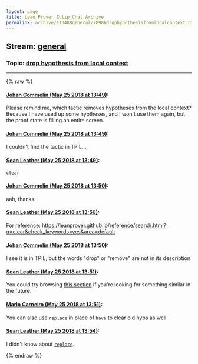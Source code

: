 ```yaml
---
layout: page
title: Lean Prover Zulip Chat Archive 
permalink: archive/113488general/78986drophypothesisfromlocalcontext.html
---
```


## Stream: [general](index.html)
### Topic: [drop hypothesis from local context](78986drophypothesisfromlocalcontext.html)

---


{% raw %}
#### [ Johan Commelin (May 25 2018 at 13:49)](https://leanprover.zulipchat.com/#narrow/stream/113488-general/topic/drop%20hypothesis%20from%20local%20context/near/127077557):
Please remind me, which tactic removes hypotheses from the local context? Because I have used up some hyptheses, and I won't use them again, but the proof state is filling an entire screen.

#### [ Johan Commelin (May 25 2018 at 13:49)](https://leanprover.zulipchat.com/#narrow/stream/113488-general/topic/drop%20hypothesis%20from%20local%20context/near/127077565):
I couldn't find the tactic in TPIL...

#### [ Sean Leather (May 25 2018 at 13:49)](https://leanprover.zulipchat.com/#narrow/stream/113488-general/topic/drop%20hypothesis%20from%20local%20context/near/127077568):
`clear`

#### [ Johan Commelin (May 25 2018 at 13:50)](https://leanprover.zulipchat.com/#narrow/stream/113488-general/topic/drop%20hypothesis%20from%20local%20context/near/127077608):
aah, thanks

#### [ Sean Leather (May 25 2018 at 13:50)](https://leanprover.zulipchat.com/#narrow/stream/113488-general/topic/drop%20hypothesis%20from%20local%20context/near/127077614):
For reference: https://leanprover.github.io/reference/search.html?q=clear&check_keywords=yes&area=default

#### [ Johan Commelin (May 25 2018 at 13:50)](https://leanprover.zulipchat.com/#narrow/stream/113488-general/topic/drop%20hypothesis%20from%20local%20context/near/127077620):
I see it is in TPIL, but the words "drop" or "remove" are not in its description

#### [ Sean Leather (May 25 2018 at 13:51)](https://leanprover.zulipchat.com/#narrow/stream/113488-general/topic/drop%20hypothesis%20from%20local%20context/near/127077635):
You could try browsing [this section](https://leanprover.github.io/reference/tactics.html#basic-tactics) if you're looking for something similar in the future.

#### [ Mario Carneiro (May 25 2018 at 13:51)](https://leanprover.zulipchat.com/#narrow/stream/113488-general/topic/drop%20hypothesis%20from%20local%20context/near/127077636):
You can also use `replace` in place of `have` to clear old hyps as well

#### [ Sean Leather (May 25 2018 at 13:54)](https://leanprover.zulipchat.com/#narrow/stream/113488-general/topic/drop%20hypothesis%20from%20local%20context/near/127077717):
I didn't know about [`replace`](https://github.com/leanprover/mathlib/blob/add172ddc03b10734cb34bdcab77861c94235504/tactic/interactive.lean#L160-L174).


{% endraw %}
